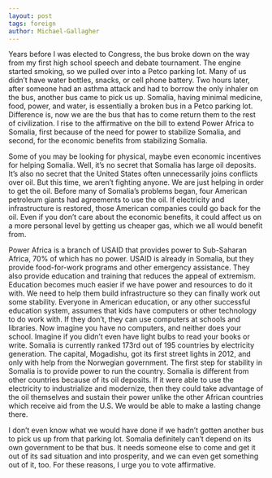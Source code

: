 ```yaml
---
layout: post
tags: foreign
author: Michael-Gallagher
---
```

Years before I was elected to Congress, the bus broke down on the way from my first high school speech and debate tournament.  The engine started smoking, so we pulled over into a Petco parking lot.  Many of us didn’t have water bottles, snacks, or cell phone battery.  Two hours later, after someone had an asthma attack and had to borrow the only inhaler on the bus, another bus came to pick us up.  Somalia, having minimal medicine, food, power, and water, is essentially a broken bus in a Petco parking lot.  Difference is, now we are the bus that has to come return them to the rest of civilization.  I rise to the affirmative on the bill to extend Power Africa to Somalia, first because of the need for power to stabilize Somalia, and second, for the economic benefits from stabilizing Somalia.

Some of you may be looking for physical, maybe even economic incentives for helping Somalia.  Well, it’s no secret that Somalia has large oil deposits.  It’s also no secret that the United States often unnecessarily joins conflicts over oil.  But this time, we aren’t fighting anyone.  We are just helping in order to get the oil.  Before many of Somalia’s problems began, four American petroleum giants had agreements to use the oil.  If electricity and infrastructure is restored, those American companies could go back for the oil.  Even if you don’t care about the economic benefits, it could affect us on a more personal level by getting us cheaper gas, which we all would benefit from.

Power Africa is a branch of USAID that provides power to Sub-Saharan Africa, 70% of which has no power.  USAID is already in Somalia, but they provide food-for-work programs and other emergency assistance.  They also provide education and training that reduces the appeal of extremism.  Education becomes much easier if we have power and resources to do it with.  We need to help them build infrastructure so they can finally work out some stability.  Everyone in American education, or any other successful education system, assumes that kids have computers or other technology to do work with.  If they don’t, they can use computers at schools and libraries.  Now imagine you have no computers, and neither does your school.  Imagine if you didn’t even have light bulbs to read your books or write.  Somalia is currently ranked 173rd out of 195 countries by electricity generation.  The capital, Mogadishu, got its first street lights in 2012, and only with help from the Norwegian government.  The first step for stability in Somalia is to provide power to run the country.  Somalia is different from other countries because of its oil deposits.  If it were able to use the electricity to industrialize and modernize, then they could take advantage of the oil themselves and sustain their power unlike the other African countries which receive aid from the U.S.  We would be able to make a lasting change there.

I don’t even know what we would have done if we hadn’t gotten another bus to pick us up from that parking lot.  Somalia definitely can’t depend on its own government to be that bus.  It needs someone else to come and get it out of its sad situation and into prosperity, and we can even get something out of it, too.  For these reasons, I urge you to vote affirmative. 
